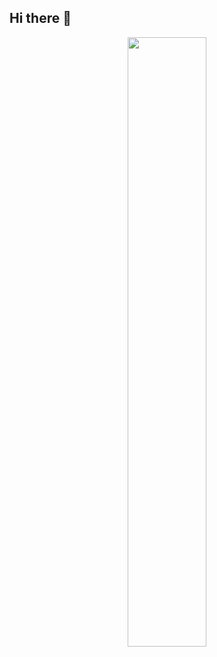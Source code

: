 ## Hi there 👋

<!--
**julias-shaw/julias-shaw** is a ✨ _special_ ✨ repository because its `README.md` (this file) appears on your GitHub profile.

Here are some ideas to get you started:

- 🔭 I’m currently working on ...
- 🌱 I’m currently learning ...
- 👯 I’m looking to collaborate on ...
- 🤔 I’m looking for help with ...
- 💬 Ask me about ...
- 📫 How to reach me: ...
- 😄 Pronouns: ...
- ⚡ Fun fact: ...
-->

<p align="center">
  <a href="https://www.boot.dev/u/mentalartist" target="_blank"><img style="width:50%;height:50%;" src="https://api.boot.dev/v1/users/public/f25c2dfa-610a-4e83-8df9-b009180fff07/thumbnail" ></a>
</p>
